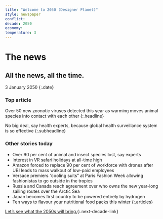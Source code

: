 ```yaml
---
title: "Welcome to 2050 (Designer Planet)"
style: newspaper
conflict: 
decade: 2050
economy: 
temperature: 3
---
```


# The news

## All the news, all the time.

3 January 2050
{:.date}

### Top article

Over 50 new zoonotic viruses detected this year as warming moves animal species into contact with each other
{:.headline}

No big deal, say health experts, because global health surveillance system is so effective
{:.subheadline}

### Other stories today

- Over 90 per cent of animal and insect species lost, say experts
- Interest in VR safari holidays at all-time high
- Amazon forced to replace 90 per cent of workforce with drones after UBI leads to mass walkout of low-paid employees
- Versace premiers “cooling suits” at Paris Fashion Week allowing fashionistas to go outside in the tropics
- Russia and Canada reach agreement over who owns the new year-long sailing routes over the Arctic Sea
- Japan becomes first country to be powered entirely by hydrogen
- Ten ways to flavour your nutritional food packs this winter
{:.articles}

[Let’s see what the 2050s will bring.](chapter_well-researched-geo-engineering.html){:.next-decade-link}
